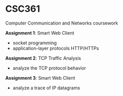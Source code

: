 # CSC361
Computer Communication and Networks coursework

**Assignment 1**: Smart Web Client

- socket programming
- application-layer protocols HTTP/HTTPs

**Assignment 2**: TCP Traffic Analysis

- analyze the TCP protocol behavior

**Assignment 3**: Smart Web Client

- analyze a trace of IP datagrams
